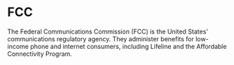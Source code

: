 # FCC

The Federal Communications Commission (FCC) is the United States' communications regulatory agency.
They administer benefits for low-income phone and internet consumers, including Lifeline and the Affordable Connectivity Program.
